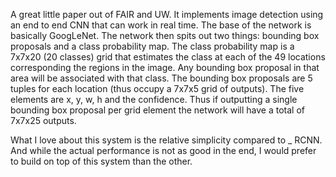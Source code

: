 A great little paper out of FAIR and UW. It implements image detection using an end to end CNN that can work in real time. The base of the network is basically GoogLeNet. The network then spits out two things: bounding box proposals and a class probability map. The class probability map is a 7x7x20 (20 classes) grid that estimates the class at each of the 49 locations corresponding the regions in the image. Any bounding box proposal in that area will be associated with that class. The bounding box proposals are 5 tuples for each location (thus occupy a 7x7x5 grid of outputs). The five elements are x, y, w, h and the confidence. Thus if outputting a single bounding box proposal per grid element the network will have a total of 7x7x25 outputs.

What I love about this system is the relative simplicity compared to _ RCNN. And while the actual performance is not as good in the end, I would prefer to build on top of this system than the other. 
